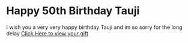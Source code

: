 # Happy 50th Birthday Tauji
 I wish you a very very happy birthday Tauji and im so sorry for the long delay
<a href="Happy50Tauji.html">Click Here to view your gift</a>